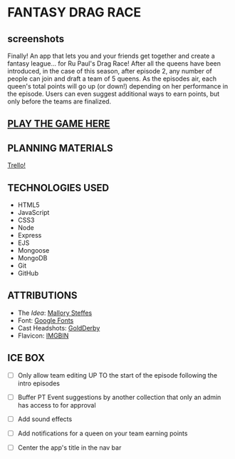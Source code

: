 # __FANTASY DRAG RACE__

## screenshots

Finally! An app that lets you and your friends get together and create a fantasy league... for Ru Paul's Drag Race! After all the queens have been introduced, in the case of this season, after episode 2, any number of people can join and draft a team of 5 queens. As the episodes air, each queen's total points will go up (or down!) depending on her performance in the episode. Users can even suggest additional ways to earn points, but only before the teams are finalized. 

## __[PLAY THE GAME HERE](https://fantasy-drag-race.fly.dev)__

## __PLANNING MATERIALS__
[Trello!](https://trello.com/invite/b/kq6OM2Im/ATTI46f04db133f7380ca82d889629c15a1470C7D740/fantasy-drag)

## __TECHNOLOGIES USED__
- HTML5
- JavaScript
- CSS3
- Node
- Express
- EJS
- Mongoose
- MongoDB
- Git
- GitHub


## __ATTRIBUTIONS__
- The _Idea_: [Mallory Steffes](https://www.mallorysteffes.com/)
- Font: [Google Fonts](https://fonts.google.com/)
- Cast Headshots: [GoldDerby](https://goldderby.com)
- Flavicon: [IMGBIN](https://imgbin.com/free-png/unicorn-horn)


## __ICE BOX__

- [ ] Only allow team editing UP TO the start of the episode following the intro episodes
- [ ] Buffer PT Event suggestions by another collection that only an admin has access to for approval
- [ ] Add sound effects
- [ ] Add notifications for a queen on your team earning points
- [ ] Center the app's title in the nav bar


